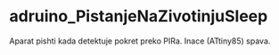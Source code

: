 # adruino_PistanjeNaZivotinjuSleep
Aparat pishti kada detektuje pokret preko PIRa. Inace (ATtiny85) spava.
